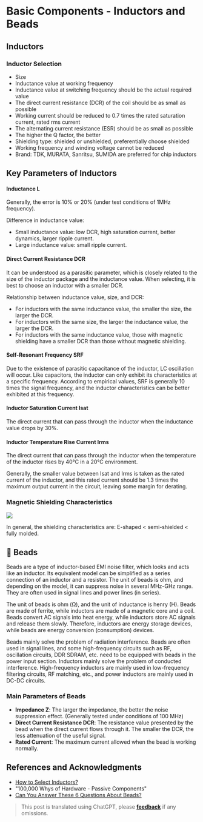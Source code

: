 # Basic Components - Inductors and Beads

## Inductors

### Inductor Selection

- Size
- Inductance value at working frequency
- Inductance value at switching frequency should be the actual required value
- The direct current resistance (DCR) of the coil should be as small as possible
- Working current should be reduced to 0.7 times the rated saturation current, rated rms current
- The alternating current resistance (ESR) should be as small as possible
- The higher the Q factor, the better
- Shielding type: shielded or unshielded, preferentially choose shielded
- Working frequency and winding voltage cannot be reduced
- Brand: TDK, MURATA, Sanritsu, SUMIDA are preferred for chip inductors

## Key Parameters of Inductors

#### Inductance L

Generally, the error is 10% or 20% (under test conditions of 1MHz frequency).

Difference in inductance value:

- Small inductance value: low DCR, high saturation current, better dynamics, larger ripple current.
- Large inductance value: small ripple current.

#### Direct Current Resistance DCR

It can be understood as a parasitic parameter, which is closely related to the size of the inductor package and the inductance value. When selecting, it is best to choose an inductor with a smaller DCR.

Relationship between inductance value, size, and DCR:

- For inductors with the same inductance value, the smaller the size, the larger the DCR.
- For inductors with the same size, the larger the inductance value, the larger the DCR.
- For inductors with the same inductance value, those with magnetic shielding have a smaller DCR than those without magnetic shielding.

#### Self-Resonant Frequency SRF

Due to the existence of parasitic capacitance of the inductor, LC oscillation will occur. Like capacitors, the inductor can only exhibit its characteristics at a specific frequency. According to empirical values, SRF is generally 10 times the signal frequency, and the inductor characteristics can be better exhibited at this frequency.

#### Inductor Saturation Current Isat

The direct current that can pass through the inductor when the inductance value drops by 30%.

#### Inductor Temperature Rise Current Irms

The direct current that can pass through the inductor when the temperature of the inductor rises by 40℃ in a 20℃ environment.

Generally, the smaller value between Isat and Irms is taken as the rated current of the inductor, and this rated current should be 1.3 times the maximum output current in the circuit, leaving some margin for derating.

### Magnetic Shielding Characteristics

![](https://img.wiki-power.com/d/wiki-media/img/20210723134135.png)

In general, the shielding characteristics are: E-shaped < semi-shielded < fully molded.

## 🚧 Beads

Beads are a type of inductor-based EMI noise filter, which looks and acts like an inductor. Its equivalent model can be simplified as a series connection of an inductor and a resistor. The unit of beads is ohm, and depending on the model, it can suppress noise in several MHz-GHz range. They are often used in signal lines and power lines (in series).

The unit of beads is ohm (Ω), and the unit of inductance is henry (H). Beads are made of ferrite, while inductors are made of a magnetic core and a coil. Beads convert AC signals into heat energy, while inductors store AC signals and release them slowly. Therefore, inductors are energy storage devices, while beads are energy conversion (consumption) devices.

Beads mainly solve the problem of radiation interference. Beads are often used in signal lines, and some high-frequency circuits such as RF, oscillation circuits, DDR SDRAM, etc. need to be equipped with beads in the power input section. Inductors mainly solve the problem of conducted interference. High-frequency inductors are mainly used in low-frequency filtering circuits, RF matching, etc., and power inductors are mainly used in DC-DC circuits.

### Main Parameters of Beads

- **Impedance Z**: The larger the impedance, the better the noise suppression effect. (Generally tested under conditions of 100 MHz)
- **Direct Current Resistance DCR**: The resistance value presented by the bead when the direct current flows through it. The smaller the DCR, the less attenuation of the useful signal.
- **Rated Current**: The maximum current allowed when the bead is working normally.

## References and Acknowledgments

- [How to Select Inductors?](https://mp.weixin.qq.com/s/d0rs7d7HB1IaxVe6KhHV2g)
- "100,000 Whys of Hardware - Passive Components"
- [Can You Answer These 6 Questions About Beads?](https://mp.weixin.qq.com/s/3b5ImnLcfIQbvO-lG-h7PQ)

> This post is translated using ChatGPT, please [**feedback**](https://github.com/linyuxuanlin/Wiki_MkDocs/issues/new) if any omissions.
